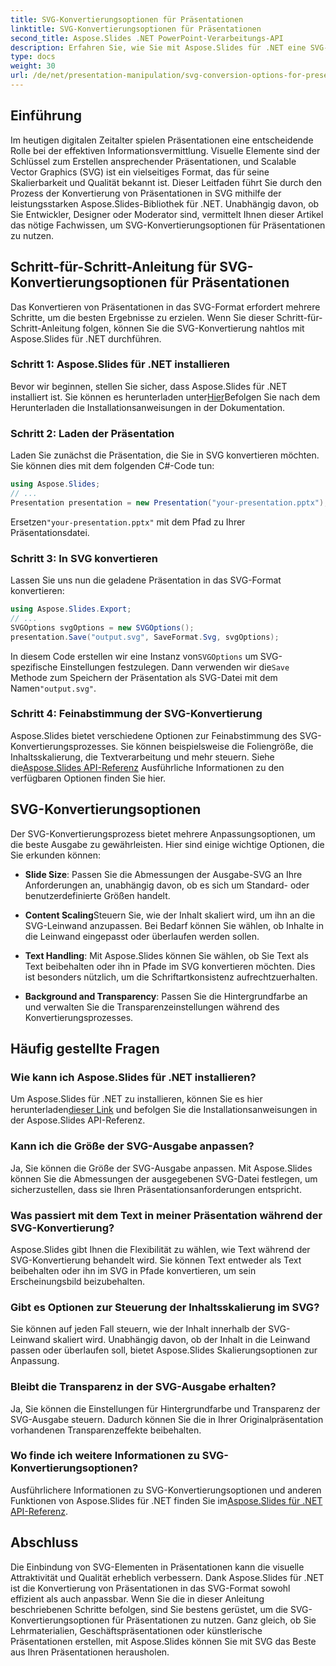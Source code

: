 ```yaml
---
title: SVG-Konvertierungsoptionen für Präsentationen
linktitle: SVG-Konvertierungsoptionen für Präsentationen
second_title: Aspose.Slides .NET PowerPoint-Verarbeitungs-API
description: Erfahren Sie, wie Sie mit Aspose.Slides für .NET eine SVG-Konvertierung für Präsentationen durchführen. Diese umfassende Anleitung umfasst Schritt-für-Schritt-Anleitungen, Quellcode-Beispiele und verschiedene SVG-Konvertierungsoptionen.
type: docs
weight: 30
url: /de/net/presentation-manipulation/svg-conversion-options-for-presentations/
---
```


## Einführung

Im heutigen digitalen Zeitalter spielen Präsentationen eine entscheidende Rolle bei der effektiven Informationsvermittlung. Visuelle Elemente sind der Schlüssel zum Erstellen ansprechender Präsentationen, und Scalable Vector Graphics (SVG) ist ein vielseitiges Format, das für seine Skalierbarkeit und Qualität bekannt ist. Dieser Leitfaden führt Sie durch den Prozess der Konvertierung von Präsentationen in SVG mithilfe der leistungsstarken Aspose.Slides-Bibliothek für .NET. Unabhängig davon, ob Sie Entwickler, Designer oder Moderator sind, vermittelt Ihnen dieser Artikel das nötige Fachwissen, um SVG-Konvertierungsoptionen für Präsentationen zu nutzen.

## Schritt-für-Schritt-Anleitung für SVG-Konvertierungsoptionen für Präsentationen

Das Konvertieren von Präsentationen in das SVG-Format erfordert mehrere Schritte, um die besten Ergebnisse zu erzielen. Wenn Sie dieser Schritt-für-Schritt-Anleitung folgen, können Sie die SVG-Konvertierung nahtlos mit Aspose.Slides für .NET durchführen.

### Schritt 1: Aspose.Slides für .NET installieren

 Bevor wir beginnen, stellen Sie sicher, dass Aspose.Slides für .NET installiert ist. Sie können es herunterladen unter[Hier](https://releases.aspose.com/slides/net/)Befolgen Sie nach dem Herunterladen die Installationsanweisungen in der Dokumentation.

### Schritt 2: Laden der Präsentation

Laden Sie zunächst die Präsentation, die Sie in SVG konvertieren möchten. Sie können dies mit dem folgenden C#-Code tun:

```csharp
using Aspose.Slides;
// ...
Presentation presentation = new Presentation("your-presentation.pptx");
```

 Ersetzen`"your-presentation.pptx"` mit dem Pfad zu Ihrer Präsentationsdatei.

### Schritt 3: In SVG konvertieren

Lassen Sie uns nun die geladene Präsentation in das SVG-Format konvertieren:

```csharp
using Aspose.Slides.Export;
// ...
SVGOptions svgOptions = new SVGOptions();
presentation.Save("output.svg", SaveFormat.Svg, svgOptions);
```

 In diesem Code erstellen wir eine Instanz von`SVGOptions` um SVG-spezifische Einstellungen festzulegen. Dann verwenden wir die`Save` Methode zum Speichern der Präsentation als SVG-Datei mit dem Namen`"output.svg"`.

### Schritt 4: Feinabstimmung der SVG-Konvertierung

 Aspose.Slides bietet verschiedene Optionen zur Feinabstimmung des SVG-Konvertierungsprozesses. Sie können beispielsweise die Foliengröße, die Inhaltsskalierung, die Textverarbeitung und mehr steuern. Siehe die[Aspose.Slides API-Referenz](https://reference.aspose.com/slides/net/) Ausführliche Informationen zu den verfügbaren Optionen finden Sie hier.

## SVG-Konvertierungsoptionen

Der SVG-Konvertierungsprozess bietet mehrere Anpassungsoptionen, um die beste Ausgabe zu gewährleisten. Hier sind einige wichtige Optionen, die Sie erkunden können:

- **Slide Size**: Passen Sie die Abmessungen der Ausgabe-SVG an Ihre Anforderungen an, unabhängig davon, ob es sich um Standard- oder benutzerdefinierte Größen handelt.

- **Content Scaling**Steuern Sie, wie der Inhalt skaliert wird, um ihn an die SVG-Leinwand anzupassen. Bei Bedarf können Sie wählen, ob Inhalte in die Leinwand eingepasst oder überlaufen werden sollen.

- **Text Handling**: Mit Aspose.Slides können Sie wählen, ob Sie Text als Text beibehalten oder ihn in Pfade im SVG konvertieren möchten. Dies ist besonders nützlich, um die Schriftartkonsistenz aufrechtzuerhalten.

- **Background and Transparency**: Passen Sie die Hintergrundfarbe an und verwalten Sie die Transparenzeinstellungen während des Konvertierungsprozesses.

## Häufig gestellte Fragen

### Wie kann ich Aspose.Slides für .NET installieren?

 Um Aspose.Slides für .NET zu installieren, können Sie es hier herunterladen[dieser Link](https://releases.aspose.com/slides/net/) und befolgen Sie die Installationsanweisungen in der Aspose.Slides API-Referenz.

### Kann ich die Größe der SVG-Ausgabe anpassen?

Ja, Sie können die Größe der SVG-Ausgabe anpassen. Mit Aspose.Slides können Sie die Abmessungen der ausgegebenen SVG-Datei festlegen, um sicherzustellen, dass sie Ihren Präsentationsanforderungen entspricht.

### Was passiert mit dem Text in meiner Präsentation während der SVG-Konvertierung?

Aspose.Slides gibt Ihnen die Flexibilität zu wählen, wie Text während der SVG-Konvertierung behandelt wird. Sie können Text entweder als Text beibehalten oder ihn im SVG in Pfade konvertieren, um sein Erscheinungsbild beizubehalten.

### Gibt es Optionen zur Steuerung der Inhaltsskalierung im SVG?

Sie können auf jeden Fall steuern, wie der Inhalt innerhalb der SVG-Leinwand skaliert wird. Unabhängig davon, ob der Inhalt in die Leinwand passen oder überlaufen soll, bietet Aspose.Slides Skalierungsoptionen zur Anpassung.

### Bleibt die Transparenz in der SVG-Ausgabe erhalten?

Ja, Sie können die Einstellungen für Hintergrundfarbe und Transparenz der SVG-Ausgabe steuern. Dadurch können Sie die in Ihrer Originalpräsentation vorhandenen Transparenzeffekte beibehalten.

### Wo finde ich weitere Informationen zu SVG-Konvertierungsoptionen?

 Ausführlichere Informationen zu SVG-Konvertierungsoptionen und anderen Funktionen von Aspose.Slides für .NET finden Sie im[Aspose.Slides für .NET API-Referenz](https://reference.aspose.com/slides/net/).

## Abschluss

Die Einbindung von SVG-Elementen in Präsentationen kann die visuelle Attraktivität und Qualität erheblich verbessern. Dank Aspose.Slides für .NET ist die Konvertierung von Präsentationen in das SVG-Format sowohl effizient als auch anpassbar. Wenn Sie die in dieser Anleitung beschriebenen Schritte befolgen, sind Sie bestens gerüstet, um die SVG-Konvertierungsoptionen für Präsentationen zu nutzen. Ganz gleich, ob Sie Lehrmaterialien, Geschäftspräsentationen oder künstlerische Präsentationen erstellen, mit Aspose.Slides können Sie mit SVG das Beste aus Ihren Präsentationen herausholen.